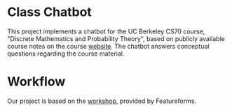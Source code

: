 # Class Chatbot 
This project implements a chatbot for the UC Berkeley CS70 course, "Discrete Mathematics and Probability Theory", based on publicly available course notes on the course [website](https://www.eecs70.org/). The chatbot answers conceptual questions regarding the course material.
# Workflow
Our project is based on the [workshop](https://github.com/featureform/Featureform-LLM-Hackathon-Project-Examples/tree/main/projects/Q%26A%20Chatbot), provided by Featureforms.
